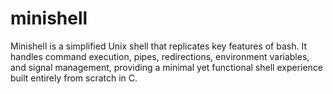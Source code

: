 # minishell
Minishell is a simplified Unix shell that replicates key features of bash. It handles command execution, pipes, redirections, environment variables, and signal management, providing a minimal yet functional shell experience built entirely from scratch in C.
